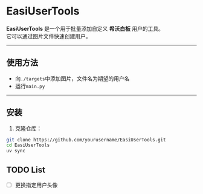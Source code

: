 # EasiUserTools

**EasiUserTools** 是一个用于批量添加自定义 **希沃白板** 用户的工具。  
它可以通过图片文件快速创建用户。

---

## 使用方法

- 向`./targets`中添加图片，文件名为期望的用户名
- 运行`main.py`
---

## 安装

1. 克隆仓库：

```bash
git clone https://github.com/yourusername/EasiUserTools.git
cd EasiUserTools
uv sync
```

## TODO List

- [ ] 更换指定用户头像
